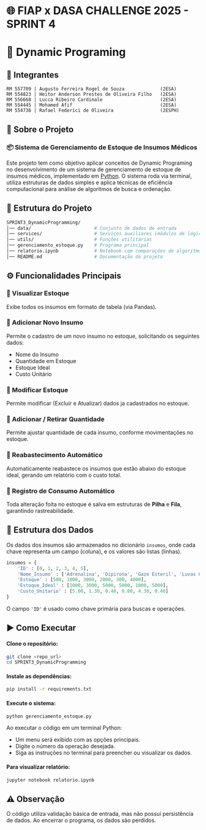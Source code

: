 # **🌐 FIAP x DASA CHALLENGE 2025 - SPRINT 4**

# 🐍 Dynamic Programing

## 👥 Integrantes

```
RM 557709 | Augusto Ferreira Rogel de Souza             (2ESA)
RM 554823 | Heitor Anderson Prestes de Oliveira Filho   (2ESA)
RM 556668 | Lucca Ribeiro Cardinale                     (2ESA)
RM 554445 | Mohamed Afif                                (2ESA)
RM 554736 | Rafael Federici de Oliveira                 (2ESPH)
```

## 📕 Sobre o Projeto

### 📦 Sistema de Gerenciamento de Estoque de Insumos Médicos

Este projeto tem como objetivo aplicar conceitos de Dynamic Programing no desenvolvimento de um sistema de gerenciamento de estoque de insumos médicos, implementado em [Python](https://www.python.org/doc/).
O sistema roda via terminal, utiliza estruturas de dados simples e aplica técnicas de eficiência computacional para análise de algoritmos de busca e ordenação.

## 📂 Estrutura do Projeto

``` bash
SPRINT3_DynamicProgramming/
│── data/                       # Conjunto de dados de entrada
│── services/                   # Serviços auxiliares (módulos de lógica)
│── utils/                      # Funções utilitárias
│── gerenciamento_estoque.py    # Programa principal
│── relatorio.ipynb             # Notebook com comparações de algoritmos
│── README.md                   # Documentação do projeto
```

## ⚙️ Funcionalidades Principais

### 🔸 Visualizar Estoque

Exibe todos os insumos em formato de tabela (via Pandas).

### 🔸 Adicionar Novo Insumo

Permite o cadastro de um novo insumo no estoque, solicitando os seguintes dados:
- Nome do Insumo
- Quantidade em Estoque
- Estoque Ideal
- Custo Unitário

### 🔸 Modificar Estoque

Permite modificar (Excluir e Atualizar) dados ja cadastrados no estoque.

### 🔸 Adicionar / Retirar Quantidade

Permite ajustar quantidade de cada insumo, conforme movimentações no estoque.

### 🔸 Reabastecimento Automático

Automaticamente reabastece os insumos que estão abaixo do estoque ideal, gerando um relatório com o custo total.

### 🔸 Registro de Consumo Automático

Toda alteração foita no estoque é salva em estruturas de **Pilha** e **Fila**, garantindo rastreabilidade.

## 🎲 Estrutura dos Dados

Os dados dos insumos são armazenados no dicionário ``` insumos ```, onde cada chave representa um campo (coluna), e os valores são listas (linhas).

``` python
insumos = {
    'ID' : [0, 1, 2, 3, 4, 5],
    'Nome_Insumo' : ['Adrenalina', 'Dipirona', 'Gaze Esteril', 'Luvas Cirurgicas' , 'Mascaras N95', 'Seringas'],
    'Estoque' : [500, 1000, 3000, 2000, 300, 4000],
    'Estoque_Ideal' : [1000, 3000, 5000, 5000, 1000, 5000],
    'Custo_Unitario' : [5.00, 1.30, 0.40, 0.80, 4.30, 0.40]
}
```

O campo ``` 'ID' ``` é usado como chave primária para buscas e operações.

## ▶️ Como Executar

#### **Clone o repositório:**

``` bash
git clone <repo_url>
cd SPRINT3_DynamicProgramming
```

#### **Instale as dependências:**

``` bash
pip install -r requirements.txt
```

#### **Execute o sistema:**

``` bash
python gerenciamento_estoque.py
```

Ao executar o código em um terminal Python:
- Um menu será exibido com as opções principais.
- Digite o número da operação desejada.
- Siga as instruções no terminal para preencher ou visualizar os dados.

#### **Para visualizar relatório:**

``` bash
jupyter notebook relatorio.ipynb
```

## ⚠️ Observação

O código utiliza validação básica de entrada, mas não possui persistência de dados. Ao encerrar o programa, os dados são perdidos.
